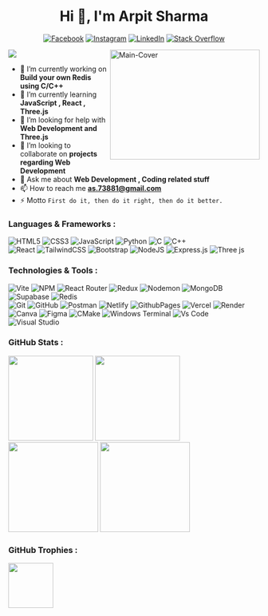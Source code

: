 <div align="center"> 
  
# Hi 👋, I'm Arpit Sharma 
[![Facebook](https://img.shields.io/badge/Facebook-%231877F2.svg?logo=Facebook&logoColor=white)](https://facebook.com/arpit73881)
[![Instagram](https://img.shields.io/badge/Instagram-%23E4405F.svg?logo=Instagram&logoColor=white)](https://instagram.com/arpit73881)
[![LinkedIn](https://img.shields.io/badge/LinkedIn-%230077B5.svg?logo=linkedin&logoColor=white)](https://linkedin.com/in/arpit73881)
[![Stack Overflow](https://img.shields.io/badge/-Stackoverflow-FE7A16?logo=stack-overflow&logoColor=white)](https://stackoverflow.com/users/22618631) 

</div>
<a href="https://getarpit.netlify.app" target="_blank">
<img align="right" src="https://github.com/user-attachments/assets/8f8e25db-8a4c-42e0-98ef-df9af3fcf44e" alt="Main-Cover" border="0" width="300" height="220">
</a>

[![](https://visitcount.itsvg.in/api?id=arpit73881&icon=0&color=0)](https://visitcount.itsvg.in)

- 🔭 I’m currently working on **Build your own Redis using C/C++**  
- 🌱 I’m currently learning **JavaScript , React , Three.js**
- 🤝 I’m looking for help with **Web Development and Three.js**
- 👯 I’m looking to collaborate on **projects regarding Web Development**
- 💬 Ask me about **Web Development , Coding related stuff**
- 📫 How to reach me **as.73881@gmail.com**
- ⚡ Motto ```First do it, then do it right, then do it better.```

### Languages & Frameworks :  
![HTML5](https://img.shields.io/badge/html5-%23E34F26.svg?style=for-the-badge&logo=html5&logoColor=white) 
![CSS3](https://img.shields.io/badge/css3-%231572B6.svg?style=for-the-badge&logo=css3&logoColor=white) 
![JavaScript](https://img.shields.io/badge/javascript-%23323330.svg?style=for-the-badge&logo=javascript&logoColor=%23F7DF1E) 
![Python](https://img.shields.io/badge/python-3670A0?style=for-the-badge&logo=python&logoColor=ffdd54)
![C](https://img.shields.io/badge/c-%2300599C.svg?style=for-the-badge&logo=c&logoColor=white)
![C++](https://img.shields.io/badge/c++-%2300599C.svg?style=for-the-badge&logo=c%2B%2B&logoColor=white)
<br>
![React](https://img.shields.io/badge/react-%2320232a.svg?style=for-the-badge&logo=react&logoColor=%2361DAFB) 
![TailwindCSS](https://img.shields.io/badge/tailwindcss-%2338B2AC.svg?style=for-the-badge&logo=tailwind-css&logoColor=white) 
![Bootstrap](https://img.shields.io/badge/bootstrap-%238511FA.svg?style=for-the-badge&logo=bootstrap&logoColor=white) 
![NodeJS](https://img.shields.io/badge/node.js-6DA55F?style=for-the-badge&logo=node.js&logoColor=white) 
![Express.js](https://img.shields.io/badge/express.js-%23404d59.svg?style=for-the-badge&logo=express&logoColor=%2361DAFB) 
![Three js](https://img.shields.io/badge/threejs-black?style=for-the-badge&logo=three.js&logoColor=white)

### Technologies & Tools :
![Vite](https://img.shields.io/badge/vite-%23646CFF.svg?style=for-the-badge&logo=vite&logoColor=white)
![NPM](https://img.shields.io/badge/NPM-%23CB3837.svg?style=for-the-badge&logo=npm&logoColor=white)
![React Router](https://img.shields.io/badge/React_Router-CA4245?style=for-the-badge&logo=react-router&logoColor=white)
![Redux](https://img.shields.io/badge/redux-%23593d88.svg?style=for-the-badge&logo=redux&logoColor=white) 
![Nodemon](https://img.shields.io/badge/NODEMON-%23323330.svg?style=for-the-badge&logo=nodemon&logoColor=%BBDEAD) 
![MongoDB](https://img.shields.io/badge/MongoDB-%234ea94b.svg?style=for-the-badge&logo=mongodb&logoColor=white) 
![Supabase](https://img.shields.io/badge/Supabase-3ECF8E?style=for-the-badge&logo=supabase&logoColor=white)
![Redis](https://img.shields.io/badge/redis-%23DD0031.svg?style=for-the-badge&logo=redis&logoColor=white)
<br>
![Git](https://img.shields.io/badge/git-%23F05033.svg?style=for-the-badge&logo=git&logoColor=white) 
![GitHub](https://img.shields.io/badge/github-%23121011.svg?style=for-the-badge&logo=github&logoColor=white) 
![Postman](https://img.shields.io/badge/Postman-FF6C37?style=for-the-badge&logo=postman&logoColor=white)
![Netlify](https://img.shields.io/badge/netlify-%23000000.svg?style=for-the-badge&logo=netlify&logoColor=#00C7B7) 
![GithubPages](https://img.shields.io/badge/github%20pages-121013?style=for-the-badge&logo=github&logoColor=white)
![Vercel](https://img.shields.io/badge/vercel-%23000000.svg?style=for-the-badge&logo=vercel&logoColor=white) 
![Render](https://img.shields.io/badge/Render-%46E3B7.svg?style=for-the-badge&logo=render&logoColor=white) 
<br>
![Canva](https://img.shields.io/badge/Canva-%2300C4CC.svg?style=for-the-badge&logo=Canva&logoColor=white)
![Figma](https://img.shields.io/badge/figma-%23F24E1E.svg?style=for-the-badge&logo=figma&logoColor=white)
![CMake](https://img.shields.io/badge/CMake-%23008FBA.svg?style=for-the-badge&logo=cmake&logoColor=white)
![Windows Terminal](https://img.shields.io/badge/Windows%20Terminal-%234D4D4D.svg?style=for-the-badge&logo=windows-terminal&logoColor=white)
![Vs Code](https://img.shields.io/badge/Vs%20Code-%2300599C.svg?style=for-the-badge)
![Visual Studio](https://img.shields.io/badge/Visual%20Studio-%23593d88.svg?style=for-the-badge)

### GitHub Stats :
<div>
<img src="https://github-readme-streak-stats.herokuapp.com/?user=arpit73881&theme=dark&hide_border=false" height= 170>
<img src="https://github-readme-stats.vercel.app/api/top-langs/?username=arpit73881&theme=dark&hide_border=false&include_all_commits=false&count_private=false&layout=compact" height= 170>
</div>
<div>
<img  src="https://github-readme-stats.vercel.app/api?username=arpit73881&theme=dark&hide_border=false&include_all_commits=false&count_private=false" height= 180>
<img  src="https://github-contributor-stats.vercel.app/api?username=arpit73881&limit=5&theme=dark&combine_all_yearly_contributions=true" height= 180>
</div>

### GitHub Trophies :
<img src="https://github-profile-trophy.vercel.app/?username=arpit73881&margin-w=4&theme=radical" height=90>
